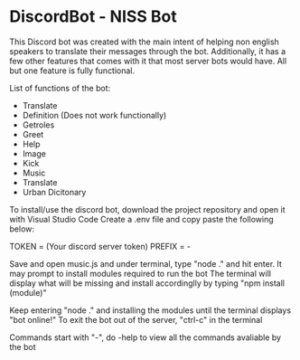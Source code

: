 # DiscordBot - NISS Bot


This Discord bot was created with the main intent of helping non english speakers to translate their messages through the bot.
Additionally, it has a few other features that comes with it that most server bots would have.
All but one feature is fully functional.

List of functions of the bot:
- Translate
- Definition (Does not work functionally)
- Getroles
- Greet
- Help
- Image
- Kick
- Music
- Translate
- Urban Dicitonary

To install/use the discord bot, download the project repository and open it with Visual Studio Code
Create a .env file and copy paste the following below:

TOKEN = (Your discord server token)
PREFIX = -

Save and open music.js and under terminal, type "node ." and hit enter. It may prompt to install modules required to run the bot
The terminal will display what will be missing and install accordinglly by typing "npm install (module)"

Keep entering "node ." and installing the modules until the terminal displays "bot online!"
To exit the bot out of the server, "ctrl-c" in the terminal

Commands start with "-", do -help to view all the commands avaliable by the bot
